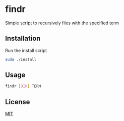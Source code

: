 # findr
Simple script to recursively files with the specified term

## Installation
Run the install script
```bash
sudo ./install
```

## Usage
```bash
findr [DIR] TERM
```

## License
[MIT](https://choosealicense.com/licenses/mit/)
